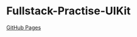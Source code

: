 # Fullstack-Practise-UIKit
<a href="https://ivancherkasov.github.io/Fullstack-Practise-UIKit/build/">GitHub Pages</a>
